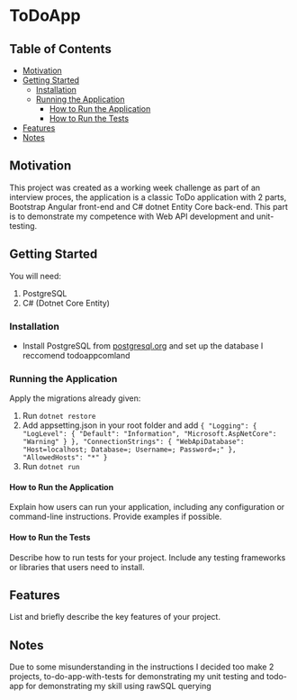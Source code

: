 # ToDoApp

## Table of Contents
- [Motivation](#motivation)
- [Getting Started](#getting-started)
  - [Installation](#installation)
  - [Running the Application](#running-the-application)
    - [How to Run the Application](#how-to-run-the-application)
    - [How to Run the Tests](#how-to-run-the-tests)
- [Features](#features)
- [Notes](#notes)

## Motivation
This project was created as a working week challenge as part of an interview proces, the application is a classic ToDo application with 2 parts, Bootstrap Angular front-end and C# dotnet Entity Core back-end. This part is to demonstrate my competence with Web API development and unit-testing.

## Getting Started
You will need:
1. PostgreSQL
2. C# (Dotnet Core Entity)

### Installation
- Install PostgreSQL from [postgresql.org](https://www.postgresql.org/download/) and set up the database I reccomend todoappcomland

### Running the Application
Apply the migrations already given:
1. Run `dotnet restore`
2. Add appsetting.json in your root folder and add `{
    "Logging": {
      "LogLevel": {
        "Default": "Information",
        "Microsoft.AspNetCore": "Warning"
      }
    },
    "ConnectionStrings": {
      "WebApiDatabase": "Host=localhost; Database=; Username=; Password=;"
    },
    "AllowedHosts": "*"
  }`
2. Run `dotnet run`

#### How to Run the Application
Explain how users can run your application, including any configuration or command-line instructions. Provide examples if possible.

#### How to Run the Tests
Describe how to run tests for your project. Include any testing frameworks or libraries that users need to install.

## Features
List and briefly describe the key features of your project.

## Notes
Due to some misunderstanding in the instructions I decided too make 2 projects, to-do-app-with-tests for demonstrating my unit testing and todo-app for demonstrating my skill using rawSQL querying 